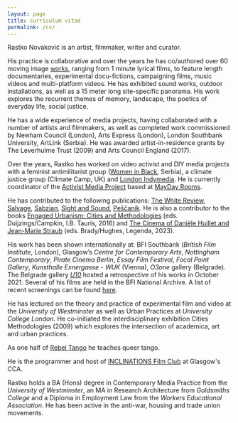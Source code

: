 ```yaml
---
layout: page
title: curriculum vitae
permalink: /cv/
---
```


Rastko Novaković is an artist, filmmaker, writer and curator.

His practice is collaborative and over the years he has co/authored over 60 moving image [works](https://www.rastko.co.uk/all_works/), ranging from 1 minute lyrical films, to feature length documentaries, experimental docu-fictions, campaigning films, music videos and multi-platform videos. He has exhibited sound works, outdoor installations, as well as a 15 meter long site-specific panorama. His work explores the recurrent themes of memory, landscape, the poetics of everyday life, social justice.  

He has a wide experience of media projects, having collaborated with a number of artists and filmmakers, as well as completed work commissioned by Newham Council (London), Arts Express (London), London Southbank University, ArtLink (Serbia). He was awarded artist-in-residence grants by The Leverhulme Trust (2009) and Arts Council England (2017).  

Over the years, Rastko has worked on video activist and DIY media projects with a feminist antimilitarist group ([Women in Black](http://zeneucrnom.org/index.php?lang=en), Serbia), a climate justice group (Climate Camp, UK) and [London Indymedia](https://imc.maydayrooms.org/). He is currently coordinator of the [Activist Media Project](https://amp.0x2620.org/) based at [MayDay Rooms](https://maydayrooms.org/).  

He has contributed to the following publications: [The White Review](https://www.thewhitereview.org/), [Salvage](https://salvage.zone/existence-is-a-guerilla-campaign-an-interview-with-james-kelman/), [Sabzian](https://sabzian.be/authors/rastko-novakovic), [Sight and Sound](https://www.bfi.org.uk/sight-and-sound), [Peščanik](https://pescanik.net/author/rastko-novakovic/). He is also a contributor to the books [Engaged Urbanism: Cities and Methodologies](https://www.bloomsbury.com/uk/engaged-urbanism-9781784534592/) (eds. Duijzings/Campkin, I.B. Tauris, 2016) and [The Cinema of Danièle Huillet and Jean-Marie Straub](http://www.mhra.org.uk/publications/mi-14) (eds. Brady/Hughes, Legenda, 2023).  
  
His work has been shown internationally at: BFI Southbank (_British Film Institute_, London), Glasgow’s _Centre for Contemporary Arts_, _Nottingham Contemporary_, _Pirate Cinema Berlin_, _Essay Film Festival_, _Focal Point Gallery_, _Kunsthalle Exnergasse - WUK_ (Vienna),  _O3one_ gallery (Belgrade). The Belgrade gallery [_U10_](http://u10.rs/2021/landscapes-with-a-guilty-conscience/) hosted a retrospective of his works in October 2021. Several of his films are held in the BFI National Archive. A list of recent screenings can be found [here](https://www.rastko.co.uk/screenings/).  

He has lectured on the theory and practice of experimental film and video at the _University of Westminster_ as well as Urban Practices at _University College London_. He co-initiated the interdisciplinary exhibition Cities Methodologies (2009) which explores the intersection of academica, art and urban practices.   
  
As one half of [Rebel Tango](https://www.rastko.co.uk/rebeltango/) he teaches queer tango.  
  
He is the programmer and host of [INCLINATIONS Film Club](https://www.rastko.co.uk/inclinations/) at Glasgow's CCA.  

Rastko holds a BA (Hons) degree in Contemporary Media Practice from the _University of Westminster_, an MA in Research Architecture from _Goldsmiths College_ and a Diploma in Employment Law from the _Workers Educational Association_. He has been active in the anti-war, housing and trade union movements.  
